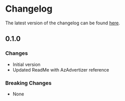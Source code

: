 # Changelog

The latest version of the changelog can be found [here](https://github.com/Azure/bicep-registry-modules/blob/main/avm/ptn/app/iaas-vm-cosmosdb-tier4/CHANGELOG.md).

## 0.1.0

### Changes

- Initial version
- Updated ReadMe with AzAdvertizer reference

### Breaking Changes

- None
